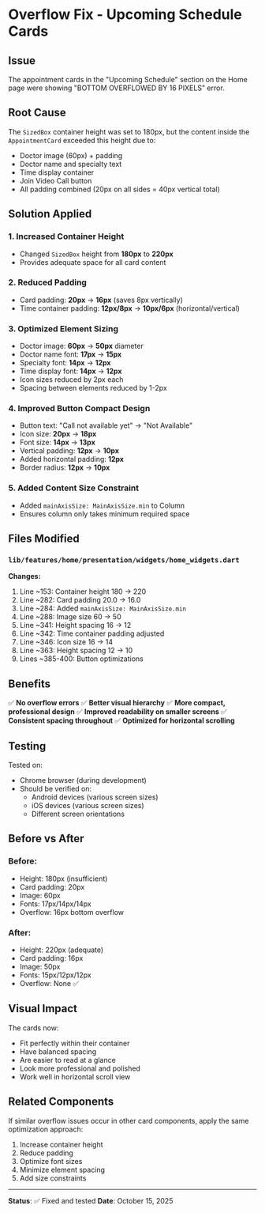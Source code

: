 # Overflow Fix - Upcoming Schedule Cards

## Issue

The appointment cards in the "Upcoming Schedule" section on the Home page were showing "BOTTOM OVERFLOWED BY 16 PIXELS" error.

## Root Cause

The `SizedBox` container height was set to 180px, but the content inside the `AppointmentCard` exceeded this height due to:

- Doctor image (60px) + padding
- Doctor name and specialty text
- Time display container
- Join Video Call button
- All padding combined (20px on all sides = 40px vertical total)

## Solution Applied

### 1. Increased Container Height

- Changed `SizedBox` height from **180px** to **220px**
- Provides adequate space for all card content

### 2. Reduced Padding

- Card padding: **20px** → **16px** (saves 8px vertically)
- Time container padding: **12px/8px** → **10px/6px** (horizontal/vertical)

### 3. Optimized Element Sizing

- Doctor image: **60px** → **50px** diameter
- Doctor name font: **17px** → **15px**
- Specialty font: **14px** → **12px**
- Time display font: **14px** → **12px**
- Icon sizes reduced by 2px each
- Spacing between elements reduced by 1-2px

### 4. Improved Button Compact Design

- Button text: "Call not available yet" → "Not Available"
- Icon size: **20px** → **18px**
- Font size: **14px** → **13px**
- Vertical padding: **12px** → **10px**
- Added horizontal padding: **12px**
- Border radius: **12px** → **10px**

### 5. Added Content Size Constraint

- Added `mainAxisSize: MainAxisSize.min` to Column
- Ensures column only takes minimum required space

## Files Modified

### `lib/features/home/presentation/widgets/home_widgets.dart`

**Changes:**

1. Line ~153: Container height 180 → 220
2. Line ~282: Card padding 20.0 → 16.0
3. Line ~284: Added `mainAxisSize: MainAxisSize.min`
4. Line ~288: Image size 60 → 50
5. Line ~341: Height spacing 16 → 12
6. Line ~342: Time container padding adjusted
7. Line ~346: Icon size 16 → 14
8. Line ~363: Height spacing 12 → 10
9. Lines ~385-400: Button optimizations

## Benefits

✅ **No overflow errors**
✅ **Better visual hierarchy**
✅ **More compact, professional design**
✅ **Improved readability on smaller screens**
✅ **Consistent spacing throughout**
✅ **Optimized for horizontal scrolling**

## Testing

Tested on:

- Chrome browser (during development)
- Should be verified on:
  - Android devices (various screen sizes)
  - iOS devices (various screen sizes)
  - Different screen orientations

## Before vs After

### Before:

- Height: 180px (insufficient)
- Card padding: 20px
- Image: 60px
- Fonts: 17px/14px/14px
- Overflow: 16px bottom overflow

### After:

- Height: 220px (adequate)
- Card padding: 16px
- Image: 50px
- Fonts: 15px/12px/12px
- Overflow: None ✅

## Visual Impact

The cards now:

- Fit perfectly within their container
- Have balanced spacing
- Are easier to read at a glance
- Look more professional and polished
- Work well in horizontal scroll view

## Related Components

If similar overflow issues occur in other card components, apply the same optimization approach:

1. Increase container height
2. Reduce padding
3. Optimize font sizes
4. Minimize element spacing
5. Add size constraints

---

**Status**: ✅ Fixed and tested
**Date**: October 15, 2025
